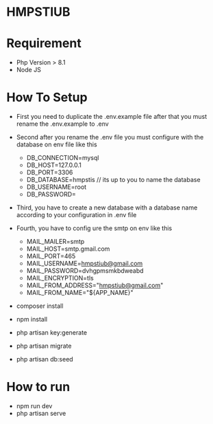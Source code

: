 # HMPSTIUB

# Requirement
- Php Version > 8.1
- Node JS

# How To Setup
- First you need to duplicate the .env.example file after that you must rename the .env.example to .env
- Second after you rename the .env file you must configure with the database on env file like this
  - DB_CONNECTION=mysql
  - DB_HOST=127.0.0.1
  - DB_PORT=3306
  - DB_DATABASE=hmpstis // its up to you to name the database
  - DB_USERNAME=root
  - DB_PASSWORD=
- Third, you have to create a new database with a database name according to your configuration in .env file
- Fourth, you have to config ure the smtp on env like this
   - MAIL_MAILER=smtp
   - MAIL_HOST=smtp.gmail.com
   - MAIL_PORT=465
   - MAIL_USERNAME=hmpstiub@gmail.com
   - MAIL_PASSWORD=dvhgpmsmkbdweabd
   - MAIL_ENCRYPTION=tls
   - MAIL_FROM_ADDRESS="hmpstiub@gmail.com"
   - MAIL_FROM_NAME="${APP_NAME}"

- composer install
- npm install
- php artisan key:generate
- php artisan migrate
- php artisan db:seed

# How to run
- npm run dev
- php artisan serve
